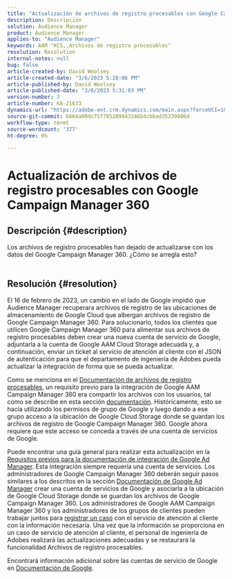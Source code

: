 ```yaml
---
title: "Actualización de archivos de registro procesables con Google Campaign Manager 360"
description: Descripción
solution: Audience Manager
product: Audience Manager
applies-to: "Audience Manager"
keywords: AAM "KCS,,Archivos de registro procesables"
resolution: Resolution
internal-notes: null
bug: false
article-created-by: David Woolsey
article-created-date: "3/6/2023 5:28:06 PM"
article-published-by: David Woolsey
article-published-date: "3/6/2023 5:31:03 PM"
version-number: 3
article-number: KA-21633
dynamics-url: "https://adobe-ent.crm.dynamics.com/main.aspx?forceUCI=1&pagetype=entityrecord&etn=knowledgearticle&id=6197583c-44bc-ed11-83fe-6045bd006e5a"
source-git-commit: b664a90dc75f785289943346b4cbbad35239806d
workflow-type: tm+mt
source-wordcount: '377'
ht-degree: 0%

---
```


# Actualización de archivos de registro procesables con Google Campaign Manager 360

## Descripción {#description}

Los archivos de registro procesables han dejado de actualizarse con los datos del Google Campaign Manager 360. ¿Cómo se arregla esto?
<br> 

## Resolución {#resolution}


El 16 de febrero de 2023, un cambio en el lado de Google impidió que Audience Manager recuperara archivos de registro de las ubicaciones de almacenamiento de Google Cloud que albergan archivos de registro de Google Campaign Manager 360. Para solucionarlo, todos los clientes que utilicen Google Campaign Manager 360 para alimentar sus archivos de registro procesables deben crear una nueva cuenta de servicio de Google, adjuntarla a la cuenta de Google AAM Cloud Storage adecuada y, a continuación, enviar un ticket al servicio de atención al cliente con el JSON de autenticación para que el departamento de ingeniería de Adobes pueda actualizar la integración de forma que se pueda actualizar.

Como se menciona en el [Documentación de archivos de registro procesables](https://experienceleague.adobe.com/docs/audience-manager/user-guide/implementation-integration-guides/media-data-integration/actionable-log-files.html?lang=en), un requisito previo para la integración de Google AAM Campaign Manager 360 era compartir los archivos con los usuarios, tal como se describe en esta sección [documentación](https://experienceleague.adobe.com/docs/audience-manager/user-guide/reporting/audience-optimization-reports/audience-optimization-advertisers/import-dcm.html?lang=en). Históricamente, esto se hacía utilizando los permisos de grupo de Google y luego dando a ese grupo acceso a la ubicación de Google Cloud Storage donde se guardan los archivos de registro de Google Campaign Manager 360. Google ahora requiere que este acceso se conceda a través de una cuenta de servicios de Google.

Puede encontrar una guía general para realizar esta actualización en la [Requisitos previos para la documentación de integración de Google Ad Manager](https://experienceleague.adobe.com/docs/audience-manager/user-guide/reporting/audience-optimization-reports/audience-optimization-publishers/import-dfp.html?lang=en). Esta integración siempre requería una cuenta de servicios. Los administradores de Google Campaign Manager 360 deberán seguir pasos similares a los descritos en la sección [Documentación de Google Ad Manager](https://experienceleague.adobe.com/docs/audience-manager/user-guide/reporting/audience-optimization-reports/audience-optimization-publishers/import-dfp.html?lang=en) crear una cuenta de servicios de Google y asociarla a la ubicación de Google Cloud Storage donde se guardan los archivos de Google Campaign Manager 360. Los administradores de Google AAM Campaign Manager 360 y los administradores de los grupos de clientes pueden trabajar juntos para [registrar un caso](https://experienceleague.adobe.com/docs/customer-one/using/home.html) con el servicio de atención al cliente con la información necesaria. Una vez que la información se proporciona en un caso de servicio de atención al cliente, el personal de ingeniería de Adobes realizará las actualizaciones adecuadas y se restaurará la funcionalidad Archivos de registro procesables.

Encontrará información adicional sobre las cuentas de servicio de Google en [Documentación de Google](https://cloud.google.com/iam/docs/service-accounts-create#creating_a_service_account).
